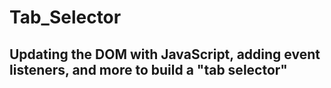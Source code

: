 # Tab_Selector

## Updating the DOM with JavaScript, adding event listeners, and more to build a "tab selector" 
